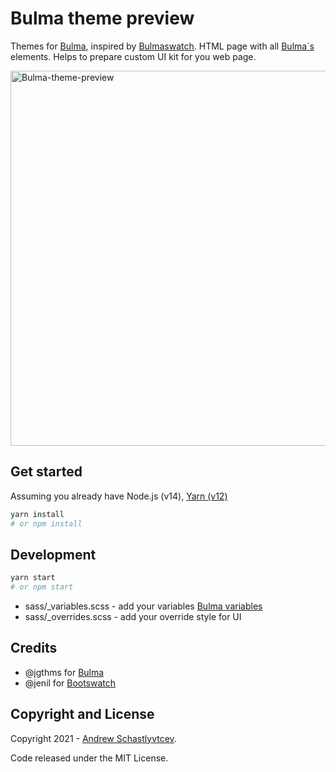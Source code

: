 Bulma theme preview
===========
Themes for [Bulma](https://bulma.io), inspired by [Bulmaswatch](https://jenil.github.io/bulmaswatch/).
HTML page with all [Bulma`s](https://bulma.io) elements. Helps to prepare custom UI kit for you web page.

<img src="https://raw.githubusercontent.com/jgthms/bulma/main/assets/preview.png" alt="Bulma-theme-preview" style="max-width:100%;" width="600">

Get started
-----
Assuming you already have Node.js (v14), [Yarn (v12)](https://yarnpkg.com/)

```sh
yarn install
# or npm install
```

Development
-----
```sh
yarn start
# or npm start
```
- sass/_variables.scss - add your variables [Bulma variables](https://bulma.io/documentation/customize/variables/)
- sass/_overrides.scss - add your override style for UI


Credits
-----
- @jgthms for [Bulma](https://bulma.io)
- @jenil for [Bootswatch](https://jenil.github.io/bulmaswatch/)

## Copyright and License

Copyright 2021 - [Andrew Schastlyvtcev](https://github.com/djwinston).

Code released under the MIT License.
